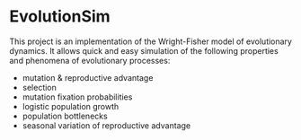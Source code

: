 # EvolutionSim
This project is an implementation of the Wright-Fisher model of evolutionary dynamics. It allows quick and easy simulation of the following properties and phenomena of evolutionary processes:
- mutation & reproductive advantage
- selection
- mutation fixation probabilities
- logistic population growth
- population bottlenecks
- seasonal variation of reproductive advantage
